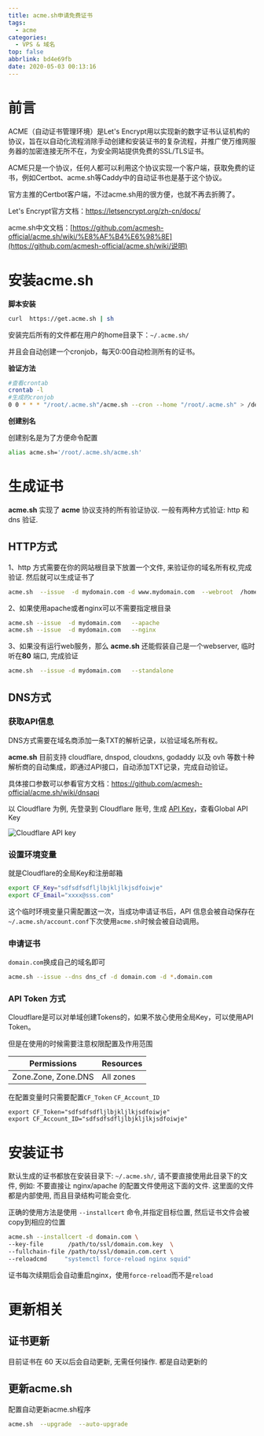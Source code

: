 ```yaml
---
title: acme.sh申请免费证书
tags:
  - acme
categories:
  - VPS & 域名
top: false
abbrlink: bd4e69fb
date: 2020-05-03 00:13:16
---
```



#  前言

ACME（自动证书管理环境）是Let's Encrypt用以实现新的数字证书认证机构的协议，旨在以自动化流程消除手动创建和安装证书的复杂流程，并推广使万维网服务器的加密连接无所不在，为安全网站提供免费的SSL/TLS证书。

ACME只是一个协议，任何人都可以利用这个协议实现一个客户端，获取免费的证书，例如Certbot、acme.sh等Caddy中的自动证书也是基于这个协议。

官方主推的Certbot客户端，不过acme.sh用的很方便，也就不再去折腾了。

Let's Encrypt官方文档：https://letsencrypt.org/zh-cn/docs/

acme.sh中文文档：[https://github.com/acmesh-official/acme.sh/wiki/%E8%AF%B4%E6%98%8E](https://github.com/acmesh-official/acme.sh/wiki/说明)

<!--more-->

# 安装acme.sh

**脚本安装**

```bash
curl  https://get.acme.sh | sh
```

安装完后所有的文件都在用户的home目录下：`~/.acme.sh/`

并且会自动创建一个cronjob，每天0:00自动检测所有的证书。

**验证方法**

```bash
#查看crontab
crontab -l
#生成的cronjob
0 0 * * * "/root/.acme.sh"/acme.sh --cron --home "/root/.acme.sh" > /dev/null
```

**创建别名**

创建别名是为了方便命令配置

```bash
alias acme.sh='/root/.acme.sh/acme.sh'
```

# 生成证书

**acme.sh** 实现了 **acme** 协议支持的所有验证协议. 一般有两种方式验证: http 和 dns 验证.

## HTTP方式

1、http 方式需要在你的网站根目录下放置一个文件, 来验证你的域名所有权,完成验证. 然后就可以生成证书了

```bash
acme.sh  --issue  -d mydomain.com -d www.mydomain.com  --webroot  /home/wwwroot/mydomain.com/
```

2、如果使用apache或者nginx可以不需要指定根目录

```bash
acme.sh --issue  -d mydomain.com   --apache
acme.sh --issue  -d mydomain.com   --nginx
```

3、如果没有运行web服务，那么 **acme.sh** 还能假装自己是一个webserver, 临时听在**80** 端口, 完成验证

```bash
acme.sh  --issue -d mydomain.com   --standalone
```

## DNS方式

### 获取API信息

DNS方式需要在域名商添加一条TXT的解析记录，以验证域名所有权。

**acme.sh** 目前支持 cloudflare, dnspod, cloudxns, godaddy 以及 ovh 等数十种解析商的自动集成，即通过API接口，自动添加TXT记录，完成自动验证。

具体接口参数可以参看官方文档：https://github.com/acmesh-official/acme.sh/wiki/dnsapi

以 Cloudflare 为例, 先登录到 Cloudflare  账号, 生成 [API Key](https://dash.cloudflare.com/profile/api-tokens)，查看Global API Key

![Cloudflare API key](https://pic.cc2048.top:8443/i/2020/05/02/12wd6zz.png)

### 设置环境变量

就是Cloudflare的全局Key和注册邮箱

```bash
export CF_Key="sdfsdfsdfljlbjkljlkjsdfoiwje"
export CF_Email="xxxx@sss.com"
```

这个临时环境变量只需配置这一次，当成功申请证书后，API 信息会被自动保存在`~/.acme.sh/account.conf`下次使用`acme.sh`时候会被自动调用。

### 申请证书

`domain.com`换成自己的域名即可

```bash
acme.sh --issue --dns dns_cf -d domain.com -d *.domain.com
```

### API Token 方式

Cloudflare是可以对单域创建Tokens的，如果不放心使用全局Key，可以使用API Token。

但是在使用的时候需要注意权限配置及作用范围

| Permissions         | Resources |
| ------------------- | --------- |
| Zone.Zone, Zone.DNS | All zones |

在配置变量时只需要配置`CF_Token` `CF_Account_ID`

```
export CF_Token="sdfsdfsdfljlbjkljlkjsdfoiwje"
export CF_Account_ID="sdfsdfsdfljlbjkljlkjsdfoiwje"
```

# 安装证书

默认生成的证书都放在安装目录下: `~/.acme.sh/`, 请不要直接使用此目录下的文件, 例如: 不要直接让 nginx/apache 的配置文件使用这下面的文件. 这里面的文件都是内部使用, 而且目录结构可能会变化.

正确的使用方法是使用 `--installcert` 命令,并指定目标位置, 然后证书文件会被copy到相应的位置

```bash
acme.sh --installcert -d domain.com \
--key-file       /path/to/ssl/domain.com.key  \
--fullchain-file /path/to/ssl/domain.com.cert \
--reloadcmd     "systemctl force-reload nginx squid"
```

证书每次续期后会自动重启nginx，使用`force-reload`而不是`reload`

# 更新相关

## 证书更新

目前证书在 60 天以后会自动更新, 无需任何操作. 都是自动更新的

## 更新acme.sh

配置自动更新acme.sh程序

```bash
acme.sh  --upgrade  --auto-upgrade
```


